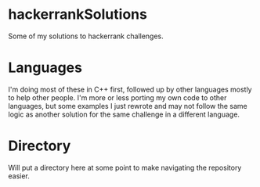 # hackerrankSolutions
Some of my solutions to hackerrank challenges.


# Languages
I'm doing most of these in C++ first, followed up by other languages mostly to help other people. I'm more or less porting my own code to other languages, but some examples I just rewrote and may not follow the same logic as another solution for the same challenge in a different language.

# Directory
Will put a directory here at some point to make navigating the repository easier.
